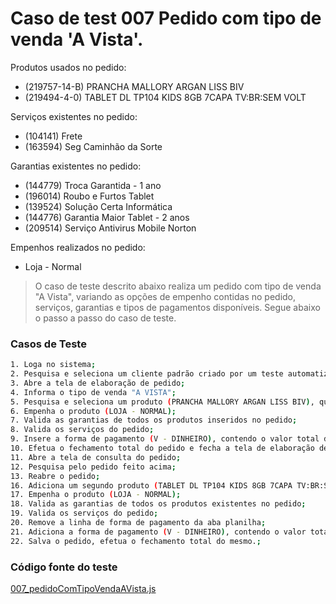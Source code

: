 # Caso de test 007 Pedido com tipo de venda 'A Vista'.
Produtos usados no pedido:

  - (219757-14-B) PRANCHA MALLORY ARGAN LISS BIV
  - (219494-4-0) TABLET DL TP104 KIDS 8GB 7CAPA TV:BR:SEM VOLT

Serviços existentes no pedido:

  - (104141) Frete
  - (163594) Seg Caminhão da Sorte

Garantias existentes no pedido:

  - (144779) Troca Garantida - 1 ano
  - (196014) Roubo e Furtos Tablet
  - (139524) Solução Certa Informática
  - (144776) Garantia Maior Tablet - 2 anos
  - (209514) Serviço Antivirus Mobile Norton

Empenhos realizados no pedido:

  - Loja - Normal

> O caso de teste descrito abaixo realiza um pedido com tipo de venda "A Vista", variando as opções de empenho contidas no pedido, serviços, garantias e tipos de pagamentos disponíveis. Segue abaixo o passo a passo do caso de teste.

### Casos de Teste
```sh
1. Loga no sistema;
2. Pesquisa e seleciona um cliente padrão criado por um teste automatizado;
3. Abre a tela de elaboração de pedido;
4. Informa o tipo de venda "A VISTA";
5. Pesquisa e seleciona um produto (PRANCHA MALLORY ARGAN LISS BIV), que contém as seguintes garantias (TROCA GARANTIDA - 1 ANO);
6. Empenha o produto (LOJA - NORMAL);
7. Valida as garantias de todos os produtos inseridos no pedido;
8. Valida os serviços do pedido;
9. Insere a forma de pagamento (V - DINHEIRO), contendo o valor total do pedido;
10. Efetua o fechamento total do pedido e fecha a tela de elaboração de pedido;
11. Abre a tela de consulta do pedido;
12. Pesquisa pelo pedido feito acima;
13. Reabre o pedido;
16. Adiciona um segundo produto (TABLET DL TP104 KIDS 8GB 7CAPA TV:BR:SEM VOLT), com as seguinte garantias (ROUBO E FURTOS TABLET, SOLUÇÃO CERTA INFOMÁTICA, GARANTIA MAIOR TABLET, SERVIÇO ANTIVIRUS MOBILE NORTON);
17. Empenha o produto (LOJA - NORMAL);
18. Valida as garantias de todos os produtos existentes no pedido;
19. Valida os serviços do pedido;
20. Remove a linha de forma de pagamento da aba planilha;
21. Adiciona a forma de pagamento (V - DINHEIRO), contendo o valor total do pedido;
22. Salva o pedido, efetua o fechamento total do mesmo.;
```
### Código fonte do teste
[007_pedidoComTipoVendaAVista.js](Testes/test/novos_testes/007_pedidoComTipoVendaAVista.js)
